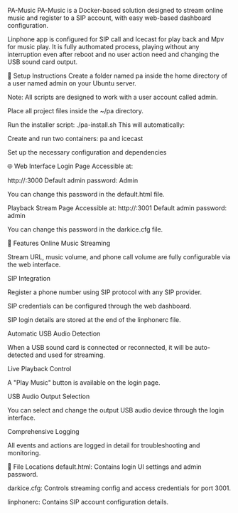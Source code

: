 PA-Music
PA-Music is a Docker-based solution designed to stream online music and register to a SIP account, with easy web-based dashboard configuration.

Linphone app is configured for SIP call and Icecast for play back and Mpv for music play.
It is fully authomated process, playing without any interruption even after reboot and no user action need and changing the USB sound card output.

🔧 Setup Instructions
Create a folder named pa inside the home directory of a user named admin on your Ubuntu server.

Note: All scripts are designed to work with a user account called admin.

Place all project files inside the ~/pa directory.

Run the installer script:
./pa-install.sh
This will automatically:

Create and run two containers: pa and icecast

Set up the necessary configuration and dependencies

🌐 Web Interface
Login Page
Accessible at:

http://<server-address>:3000
Default admin password: Admin

You can change this password in the default.html file.

Playback Stream Page
Accessible at:
http://<server-address>:3001
Default admin password: admin

You can change this password in the darkice.cfg file.

🎵 Features
Online Music Streaming

Stream URL, music volume, and phone call volume are fully configurable via the web interface.

SIP Integration

Register a phone number using SIP protocol with any SIP provider.

SIP credentials can be configured through the web dashboard.

SIP login details are stored at the end of the linphonerc file.

Automatic USB Audio Detection

When a USB sound card is connected or reconnected, it will be auto-detected and used for streaming.

Live Playback Control

A "Play Music" button is available on the login page.

USB Audio Output Selection

You can select and change the output USB audio device through the login interface.

Comprehensive Logging

All events and actions are logged in detail for troubleshooting and monitoring.

📁 File Locations
default.html: Contains login UI settings and admin password.

darkice.cfg: Controls streaming config and access credentials for port 3001.

linphonerc: Contains SIP account configuration details.

